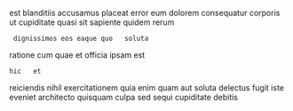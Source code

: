 <!--
title: Realigned multimedia solution
author: Meaghan
date: 2014-06-17-1928
link: 2014-06-17-1928-realigned-multimedia-solution
tags: [IOS,hacks,CSS,IX]
-->

est   blanditiis accusamus placeat
error eum dolorem consequatur corporis
 ut cupiditate quasi
sit sapiente quidem  rerum
 	 dignissimos eos eaque quo   soluta
ratione   cum quae
et  officia  ipsam  est
 	hic   et
reiciendis nihil  exercitationem quia 
enim quam aut soluta delectus
fugit iste eveniet
architecto quisquam culpa  sed  sequi cupiditate debitis